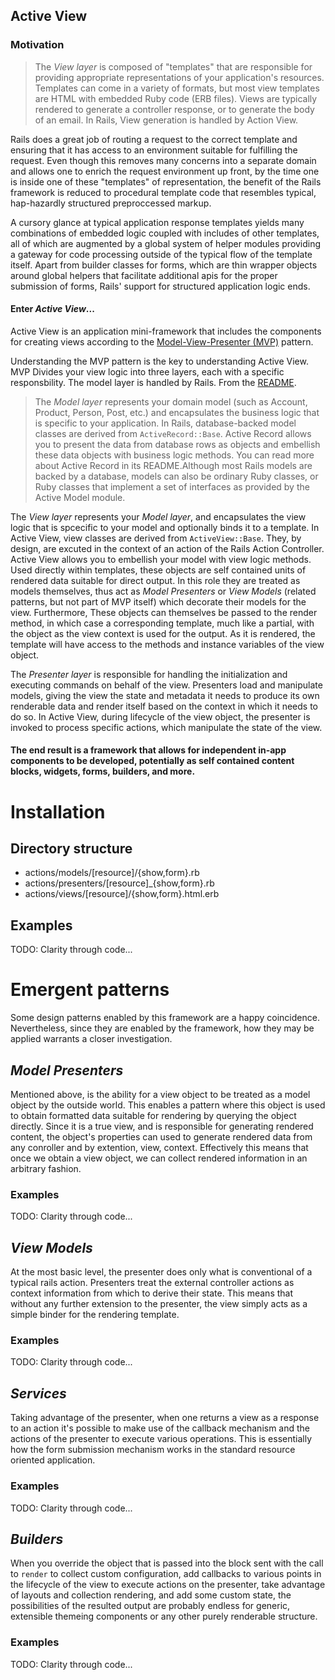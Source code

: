## Active View

### Motivation

> The _View layer_ is composed of "templates" that are responsible for providing appropriate
> representations of your application's resources. Templates can come in a variety of formats,
> but most view templates are HTML with embedded Ruby code (ERB files). Views are typically
> rendered to generate a controller response, or to generate the body of an email. In Rails,
> View generation is handled by Action View.

Rails does a great job of routing a request to the correct template and ensuring that it has
access to an environment suitable for fulfilling the request. Even though this removes many
concerns into a separate domain and allows one to enrich the request environment up front, by
the time one is inside one of these "templates" of representation, the benefit of the Rails
framework is reduced to procedural template code that resembles typical, hap-hazardly
structured preproccessed markup.

A cursory glance at typical application response templates yields many combinations of
embedded logic coupled with includes of other templates, all of which are augmented by a
global system of helper modules providing a gateway for code processing outside of the
typical flow of the template itself. Apart from builder classes for forms, which are thin
wrapper objects around global helpers that facilitate additional apis for the proper submission
of forms, Rails' support for structured application logic ends.

#### Enter _Active View_...

Active View is an application mini-framework that includes the components for creating views
according to the
[Model-View-Presenter (MVP)](https://en.wikipedia.org/wiki/Model-view-presenter)
pattern.

Understanding the MVP pattern is the key to understanding Active View. MVP Divides your view
logic into three layers, each with a specific responsbility. The model layer is handled by
Rails. From the [README](https://github.com/rails/rails/blob/master/README.md).

> The _Model layer_ represents your domain model (such as Account, Product,
> Person, Post, etc.) and encapsulates the business logic that is specific to
> your application. In Rails, database-backed model classes are derived from
> `ActiveRecord::Base`. Active Record allows you to present the data from
> database rows as objects and embellish these data objects with business logic
> methods. You can read more about Active Record in its README.Although most
> Rails models are backed by a database, models can also be ordinary Ruby
> classes, or Ruby classes that implement a set of interfaces as provided by
> the Active Model module.

The _View layer_ represents your _Model layer_, and encapsulates the view logic that
is spcecific to your model and optionally binds it to a template. In Active View,
view classes are derived from `ActiveView::Base`. They, by design, are excuted in the
context of an action of the Rails Action Controller. Active View allows you to embellish
your model with view logic methods. Used directly within templates, these objects
are self contained units of rendered data suitable for direct output. In this role
they are treated as models themselves, thus act as _Model Presenters_ or _View Models_
(related patterns, but not part of MVP itself) which decorate their models for the view.
Furthermore, These objects can themselves be passed to the render method, in which
case a corresponding template, much like a partial, with the object as the view context
is used for the output. As it is rendered, the template will have access to the methods
and instance variables of the view object.

The _Presenter layer_ is responsible for handling the initialization and executing
commands on behalf of the view. Presenters load and manipulate models, giving the view
the state and metadata it needs to produce its own renderable data and render itself
based on the context in which it needs to do so. In Active View, during lifecycle of
the view object, the presenter is invoked to process specific actions, which manipulate
the state of the view.

#### The end result is a framework that allows for independent in-app components to be developed, potentially as self contained content blocks, widgets, forms, builders, and more.

# Installation

## Directory structure

* actions/models/[resource]/{show,form}.rb
* actions/presenters/[resource]_{show,form}.rb
* actions/views/[resource]/{show,form}.html.erb

## Examples

TODO: Clarity through code...

# Emergent patterns

Some design patterns enabled by this framework are a happy coincidence. Nevertheless, since
they are enabled by the framework, how they may be applied warrants a closer investigation.

## _Model Presenters_

Mentioned above, is the ability for a view object to be treated as a model object by the
outside world. This enables a pattern where this object is used to obtain formatted data
suitable for rendering by querying the object directly. Since it is a true view, and is
responsible for generating rendered content, the object's properties can used to generate
rendered data from any conroller and by extention, view, context. Effectively this means
that once we obtain a view object, we can collect rendered information in an arbitrary
fashion.

### Examples

TODO: Clarity through code...

## _View Models_

At the most basic level, the presenter does only what is conventional of a typical rails
action. Presenters treat the external controller actions as context information from which
to derive their state. This means that without any further extension to the presenter, the
view simply acts as a simple binder for the rendering template.

### Examples

TODO: Clarity through code...

## _Services_

Taking advantage of the presenter, when one returns a view as a response to an action it's
possible to make use of the callback mechanism and the actions of the presenter to execute
various operations. This is essentially how the form submission mechanism works in the
standard resource oriented application.

### Examples

TODO: Clarity through code...

## _Builders_

When you override the object that is passed into the block sent with the call to `render` to
collect custom configuration, add callbacks to various points in the lifecycle of the
view to execute actions on the presenter, take advantage of layouts and collection rendering,
and add some custom state, the possibilities of the resulted output are probably endless for
generic, extensible themeing components or any other purely renderable structure.

### Examples

TODO: Clarity through code...
